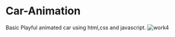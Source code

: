 # Car-Animation
Basic Playful animated car using html,css and javascript.
![work4](https://user-images.githubusercontent.com/111978576/227712429-4a85e2d1-a52c-4355-ac1a-54c7d27aa091.PNG)
